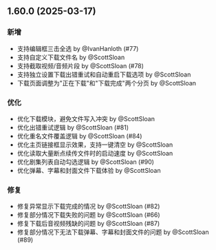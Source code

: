 ## 1.60.0 (2025-03-17)
### 新增
* 支持编辑框三击全选 by @IvanHanloth (#77)
* 支持自定义下载文件名 by @ScottSloan
* 支持截取视频/音频片段 by @ScottSloan (#78)
* 支持独立设置下载出错重试和自动重启下载选项 by @ScottSloan
* 下载页面调整为"正在下载"和"下载完成"两个分页 by @ScottSloan

### 优化
* 优化下载模块，避免文件写入冲突 by @ScottSloan
* 优化出错重试逻辑 by @ScottSloan (#81)
* 优化重名文件覆盖逻辑 by @ScottSloan (#84)
* 优化主页链接框显示效果，支持一键清空 by @ScottSloan
* 优化读取大量断点续传文件时的启动速度 by @ScottSloan
* 优化剧集列表自动勾选逻辑 by @ScottSloan (#90)
* 优化弹幕、字幕和封面文件下载体验 by @ScottSloan

### 修复
* 修复异常显示下载完成的情况 by @ScottSloan (#82)
* 修复部分情况下载失败的问题 by @ScottSloan (#66)
* 修复下载后音视频残缺的问题 by @ScottSloan (#87)
* 修复部分情况下无法下载弹幕、字幕和封面文件的问题 by @ScottSloan (#89)